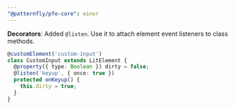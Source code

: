 ```yaml
---
"@patternfly/pfe-core": minor
---
```

**Decorators**: Added `@listen`. Use it to attach element event listeners to
class methods.

```ts
@customElement('custom-input')
class CustomInput extends LitElement {
  @property({ type: Boolean }) dirty = false;
  @listen('keyup', { once: true })
  protected onKeyup() {
    this.dirty = true;
  }
}
```
